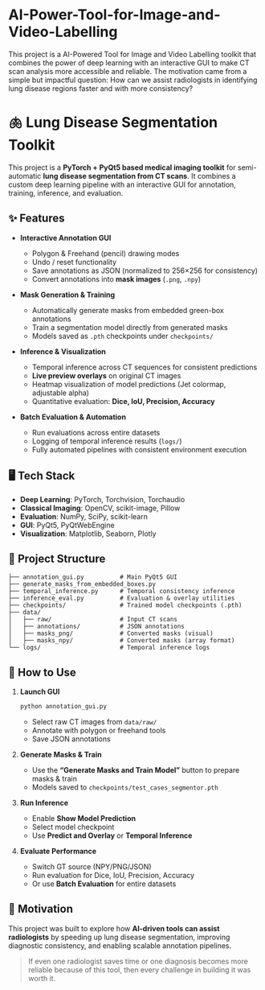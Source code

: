 # AI-Power-Tool-for-Image-and-Video-Labelling
This project is a AI-Powered Tool for Image and Video Labelling toolkit that combines the power of deep learning with an interactive GUI to make CT scan analysis more accessible and reliable. The motivation came from a simple but impactful question: How can we assist radiologists in identifying lung disease regions faster and with more consistency?


# 🫁 Lung Disease Segmentation Toolkit

This project is a **PyTorch + PyQt5 based medical imaging toolkit** for semi-automatic **lung disease segmentation from CT scans**. It combines a custom deep learning pipeline with an interactive GUI for annotation, training, inference, and evaluation.  

## ✨ Features
- **Interactive Annotation GUI**  
  - Polygon & Freehand (pencil) drawing modes  
  - Undo / reset functionality  
  - Save annotations as JSON (normalized to 256×256 for consistency)  
  - Convert annotations into **mask images** (`.png`, `.npy`)  

- **Mask Generation & Training**  
  - Automatically generate masks from embedded green-box annotations  
  - Train a segmentation model directly from generated masks  
  - Models saved as `.pth` checkpoints under `checkpoints/`  

- **Inference & Visualization**  
  - Temporal inference across CT sequences for consistent predictions  
  - **Live preview overlays** on original CT images  
  - Heatmap visualization of model predictions (Jet colormap, adjustable alpha)  
  - Quantitative evaluation: **Dice, IoU, Precision, Accuracy**  

- **Batch Evaluation & Automation**  
  - Run evaluations across entire datasets  
  - Logging of temporal inference results (`logs/`)  
  - Fully automated pipelines with consistent environment execution  

## 🖥️ Tech Stack
- **Deep Learning**: PyTorch, Torchvision, Torchaudio  
- **Classical Imaging**: OpenCV, scikit-image, Pillow  
- **Evaluation**: NumPy, SciPy, scikit-learn  
- **GUI**: PyQt5, PyQtWebEngine  
- **Visualization**: Matplotlib, Seaborn, Plotly  

## 📂 Project Structure
```
├── annotation_gui.py          # Main PyQt5 GUI  
├── generate_masks_from_embedded_boxes.py  
├── temporal_inference.py      # Temporal consistency inference  
├── inference_eval.py          # Evaluation & overlay utilities  
├── checkpoints/               # Trained model checkpoints (.pth)  
├── data/  
│   ├── raw/                   # Input CT scans  
│   ├── annotations/           # JSON annotations  
│   ├── masks_png/             # Converted masks (visual)  
│   ├── masks_npy/             # Converted masks (array format)  
└── logs/                      # Temporal inference logs  
```

## 🚀 How to Use
1. **Launch GUI**
   ```bash
   python annotation_gui.py
   ```
   - Select raw CT images from `data/raw/`  
   - Annotate with polygon or freehand tools  
   - Save JSON annotations  

2. **Generate Masks & Train**
   - Use the **“Generate Masks and Train Model”** button to prepare masks & train  
   - Models saved to `checkpoints/test_cases_segmentor.pth`  

3. **Run Inference**
   - Enable **Show Model Prediction**  
   - Select model checkpoint  
   - Use **Predict and Overlay** or **Temporal Inference**  

4. **Evaluate Performance**
   - Switch GT source (NPY/PNG/JSON)  
   - Run evaluation for Dice, IoU, Precision, Accuracy  
   - Or use **Batch Evaluation** for entire datasets  

## 🌟 Motivation
This project was built to explore how **AI-driven tools can assist radiologists** by speeding up lung disease segmentation, improving diagnostic consistency, and enabling scalable annotation pipelines.  

> If even one radiologist saves time or one diagnosis becomes more reliable because of this tool, then every challenge in building it was worth it.  
